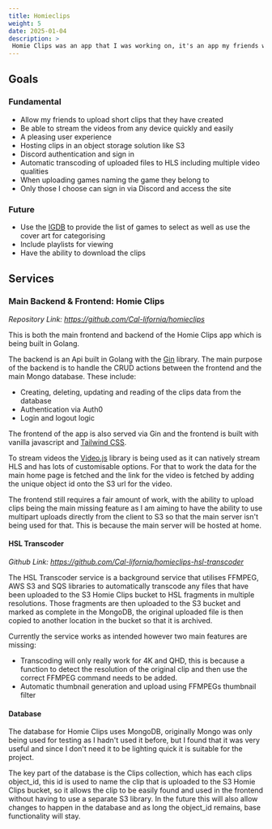 ```yaml
---
title: Homieclips
weight: 5
date: 2025-01-04
description: >
 Homie Clips was an app that I was working on, it's an app my friends will be able to use to upload and view their short clips that they have captured from games or other content. Since we don't have a central app for that. 
---
```


## Goals
### Fundamental
- Allow my friends to upload short clips that they have created 
- Be able to stream the videos from any device quickly and easily
- A pleasing user experience
- Hosting clips in an object storage solution like S3
- Discord authentication and sign in 
- Automatic transcoding of uploaded files to HLS including multiple video qualities
- When uploading games naming the game they belong to
- Only those I choose can sign in via Discord and access the site
### Future
- Use the [IGDB](https://www.igdb.com/) to provide the list of games to select as well as use the cover art for categorising
- Include playlists for viewing
- Have the ability to download the clips
## Services
### Main Backend & Frontend: Homie Clips
*Repository Link: https://github.com/Cal-lifornia/homieclips*

This is both the main frontend and backend of the Homie Clips app which is being built in Golang. 

The backend is an Api built in Golang with the [Gin](https://github.com/gin-gonic/gin) library. The main purpose of the backend is to handle the CRUD actions between the frontend and the main Mongo database. These include:
- Creating, deleting, updating and reading of the clips data from the database
- Authentication via Auth0
- Login and logout logic

The frontend of the app is also served via Gin and the frontend is built with vanilla javascript and [Tailwind CSS](https://tailwindcss.com/). 

To stream videos the [Video.js](https://videojs.com/) library is being used as it can natively stream HLS and has lots of customisable options. For that to work the data for the main home page is fetched and the link for the video is fetched by adding the unique object id onto the S3 url for the video.

The frontend still requires a fair amount of work, with the ability to upload clips being the main missing feature as I am aiming to have the ability to use multipart uploads directly from the client to S3 so that the main server isn't being used for that. This is because the main server will be hosted at home.

#### HSL Transcoder 
*Github Link: https://github.com/Cal-lifornia/homieclips-hsl-transcoder*

The HSL Transcoder service is a background service that utilises FFMPEG, AWS S3 and SQS libraries to automatically transcode any files that have been uploaded to the S3 Homie Clips bucket to HSL fragments in multiple resolutions. Those fragments are then uploaded to the S3 bucket and marked as complete in the MongoDB, the original uploaded file is then copied to another location in the bucket so that it is archived.

Currently the service works as intended however two main features are missing:
- Transcoding will only really work for 4K and QHD, this is because a function to detect the resolution of the original clip and then use the correct FFMPEG command needs to be added.
- Automatic thumbnail generation and upload using FFMPEGs thumbnail filter

#### Database
The database for Homie Clips uses MongoDB, originally Mongo was only being used for testing as I hadn't used it before, but I found that it was very useful and since I don't need it to be lighting quick it is suitable for the project.

The key part of the database is the Clips collection, which has each clips object_id, this id is used to name the clip that is uploaded to the S3 Homie Clips bucket, so it allows the clip to be easily found and used in the frontend without having to use a separate S3 library. In the future this will also allow changes to happen in the database and as long the object_id remains, base functionality will stay.
